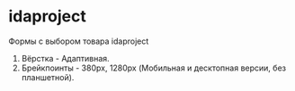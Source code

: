 # idaproject
Формы с выбором товара idaproject

1) Вёрстка - Адаптивная.
2) Брейкпоинты - 380px, 1280px (Мобильная и десктопная версии, без планшетной).
